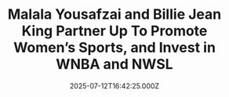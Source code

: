 ---
title: "Malala Yousafzai and Billie Jean King Partner Up To Promote Women’s Sports, and Invest in WNBA and NWSL"
date: 2025-07-12T16:42:25.000Z
category: Human Kindness
externalLink: "https://www.goodnewsnetwork.org/malala-yousafzai-and-billie-jean-king-partner-up-to-promote-womens-sports-target-wnba-and-nwsl-for-investment/"
image: ""
excerpt: "Consider it the latest use of girl power. International activist Malala Yousafzai recently announced a new venture called Recess that will deploy a partnership with tennis legend Billie Jean King to promote women’s sports across the world, including some planned investment in basketball’s WNBA and the NWSL (National Women’s Soccer League). Yousafzai, who survived a […] The post Malala Yousafzai…"
---